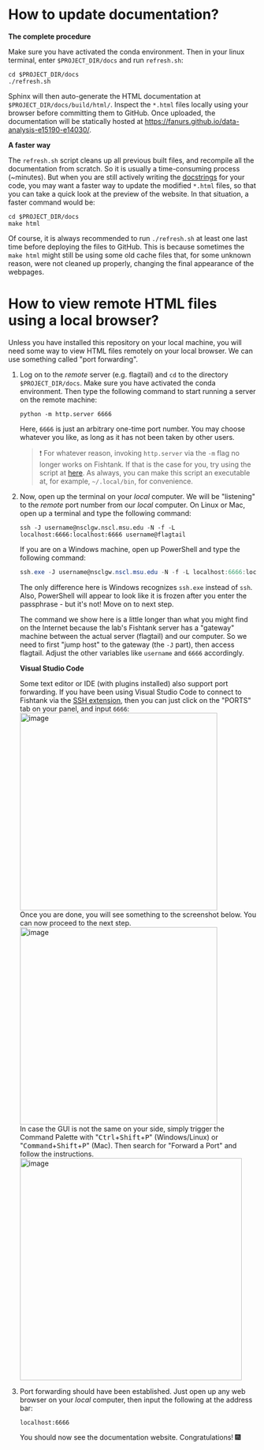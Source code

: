 # How to update documentation?

**The complete procedure**

Make sure you have activated the conda environment. Then in your linux terminal, enter `$PROJECT_DIR/docs` and run `refresh.sh`:
```console
cd $PROJECT_DIR/docs
./refresh.sh
```

Sphinx will then auto-generate the HTML documentation at `$PROJECT_DIR/docs/build/html/`. Inspect the `*.html` files locally using your browser before committing them to GitHub. Once uploaded, the documentation will be statically hosted at https://fanurs.github.io/data-analysis-e15190-e14030/.

**A faster way**

The `refresh.sh` script cleans up all previous built files, and recompile all the documentation from scratch. So it is usually a time-consuming process (~minutes). But when you are still actively writing the [docstrings](https://en.wikipedia.org/wiki/Docstring) for your code, you may want a faster way to update the modified `*.html` files, so that you can take a quick look at the preview of the website. In that situation, a faster command would be:
```console
cd $PROJECT_DIR/docs
make html
```

Of course, it is always recommended to run `./refresh.sh` at least one last time before deploying the files to GitHub. This is because sometimes the `make html` might still be using some old cache files that, for some unknown reason, were not cleaned up properly, changing the final appearance of the webpages.

# How to view remote HTML files using a local browser?

Unless you have installed this repository on your local machine, you will need some way to view HTML files remotely on your local browser. We can use something called "port forwarding".

1.
    Log on to the *remote* server (e.g. flagtail) and `cd` to the directory `$PROJECT_DIR/docs`. Make sure you have activated the conda environment. Then type the following command to start running a server on the remote machine:
    ```console
    python -m http.server 6666
    ```
    Here, `6666` is just an arbitrary one-time port number. You may choose whatever you like, as long as it has not been taken by other users.
    > :exclamation: For whatever reason, invoking `http.server` via the `-m` flag no longer works on Fishtank. If that is the case for you, try using the script at [here](https://gist.github.com/fanurs/2fb530d9f09bfa8dad8aa672f9d3d32c). As always, you can make this script an executable at, for example, `~/.local/bin`, for convenience.

1.
    Now, open up the terminal on your *local* computer. We will be "listening" to the *remote* port number from our *local* computer. On Linux or Mac, open up a terminal and type the following command:
    ```console
    ssh -J username@nsclgw.nscl.msu.edu -N -f -L localhost:6666:localhost:6666 username@flagtail
    ```
    If you are on a Windows machine, open up PowerShell and type the following command:
    ```powershell
    ssh.exe -J username@nsclgw.nscl.msu.edu -N -f -L localhost:6666:localhost:6666 username@flagtail
    ```
    The only difference here is Windows recognizes `ssh.exe` instead of `ssh`. Also, PowerShell will appear to look like it is frozen after you enter the passphrase - but it's not! Move on to next step.

    The command we show here is a little longer than what you might find on the Internet because the lab's Fishtank server has a "gateway" machine between the actual server (flagtail) and our computer. So we need to first "jump host" to the gateway (the `-J` part), then access flagtail. Adjust the other variables like `username` and `6666` accordingly.
    
    **Visual Studio Code**
    
    Some text editor or IDE (with plugins installed) also support port forwarding. If you have been using Visual Studio Code to connect to Fishtank via the [SSH extension](https://marketplace.visualstudio.com/items?itemName=ms-vscode-remote.remote-ssh), then you can just click on the "PORTS" tab on your panel, and input `6666`:
    <img width="400" alt="image" src="https://user-images.githubusercontent.com/21100851/156692846-845aaef0-8cd1-43b9-adf4-fa4005f8277c.png"><br>
    Once you are done, you will see something to the screenshot below. You can now proceed to the next step.<br>
    <img width="400" alt="image" src="https://user-images.githubusercontent.com/21100851/156692785-a61b2817-ca5c-4e0a-ad5c-8d1ac4cc8967.png"><br>
    In case the GUI is not the same on your side, simply trigger the Command Palette with "<kbd>Ctrl</kbd>+<kbd>Shift</kbd>+<kbd>P</kbd>" (Windows/Linux) or "<kbd>Command</kbd>+<kbd>Shift</kbd>+<kbd>P</kbd>" (Mac). Then search for "Forward a Port" and follow the instructions.<br>
    <img width="450" alt="image" src="https://user-images.githubusercontent.com/21100851/156693793-9ed78c47-a4c1-4b76-a8a5-9ddbcd643ee8.png">

1.
    Port forwarding should have been established. Just open up any web browser on your *local* computer, then input the following at the address bar:
    ```
    localhost:6666
    ```
    You should now see the documentation website. Congratulations! :fireworks:
